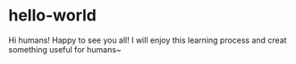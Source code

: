 # hello-world
Hi humans! Happy to see you all! I will enjoy this learning process and creat something useful for humans~
